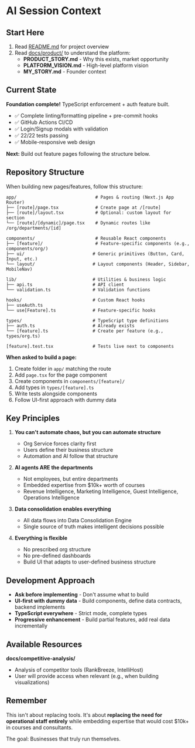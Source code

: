 # AI Session Context

## Start Here

1. Read [README.md](README.md) for project overview
2. Read [docs/product/](docs/product/) to understand the platform:
   - **PRODUCT_STORY.md** - Why this exists, market opportunity
   - **PLATFORM_VISION.md** - High-level platform vision
   - **MY_STORY.md** - Founder context

## Current State

**Foundation complete!** TypeScript enforcement + auth feature built.

- ✅ Complete linting/formatting pipeline + pre-commit hooks
- ✅ GitHub Actions CI/CD
- ✅ Login/Signup modals with validation
- ✅ 22/22 tests passing
- ✅ Mobile-responsive web design

**Next:** Build out feature pages following the structure below.

## Repository Structure

When building new pages/features, follow this structure:

```
app/                              # Pages & routing (Next.js App Router)
├── [route]/page.tsx              # Create page at /[route]
├── [route]/layout.tsx            # Optional: custom layout for section
└── [route]/[dynamic]/page.tsx    # Dynamic routes like /org/departments/[id]

components/                       # Reusable React components
├── [feature]/                    # Feature-specific components (e.g., components/org/)
├── ui/                          # Generic primitives (Button, Card, Input, etc.)
└── layout/                      # Layout components (Header, Sidebar, MobileNav)

lib/                             # Utilities & business logic
├── api.ts                       # API client
└── validation.ts                # Validation functions

hooks/                           # Custom React hooks
├── useAuth.ts
└── use[Feature].ts              # Feature-specific hooks

types/                           # TypeScript type definitions
├── auth.ts                      # Already exists
└── [feature].ts                 # Create per feature (e.g., types/org.ts)

[feature].test.tsx               # Tests live next to components
```

**When asked to build a page:**

1. Create folder in `app/` matching the route
2. Add `page.tsx` for the page component
3. Create components in `components/[feature]/`
4. Add types in `types/[feature].ts`
5. Write tests alongside components
6. Follow UI-first approach with dummy data

## Key Principles

1. **You can't automate chaos, but you can automate structure**
   - Org Service forces clarity first
   - Users define their business structure
   - Automation and AI follow that structure

2. **AI agents ARE the departments**
   - Not employees, but entire departments
   - Embedded expertise from $10k+ worth of courses
   - Revenue Intelligence, Marketing Intelligence, Guest Intelligence, Operations Intelligence

3. **Data consolidation enables everything**
   - All data flows into Data Consolidation Engine
   - Single source of truth makes intelligent decisions possible

4. **Everything is flexible**
   - No prescribed org structure
   - No pre-defined dashboards
   - Build UI that adapts to user-defined business structure

## Development Approach

- **Ask before implementing** - Don't assume what to build
- **UI-first with dummy data** - Build components, define data contracts, backend implements
- **TypeScript everywhere** - Strict mode, complete types
- **Progressive enhancement** - Build partial features, add real data incrementally

## Available Resources

**docs/competitive-analysis/**

- Analysis of competitor tools (RankBreeze, IntelliHost)
- User will provide access when relevant (e.g., when building visualizations)

## Remember

This isn't about replacing tools. It's about **replacing the need for operational staff entirely** while embedding expertise that would cost $10k+ in courses and consultants.

The goal: Businesses that truly run themselves.

